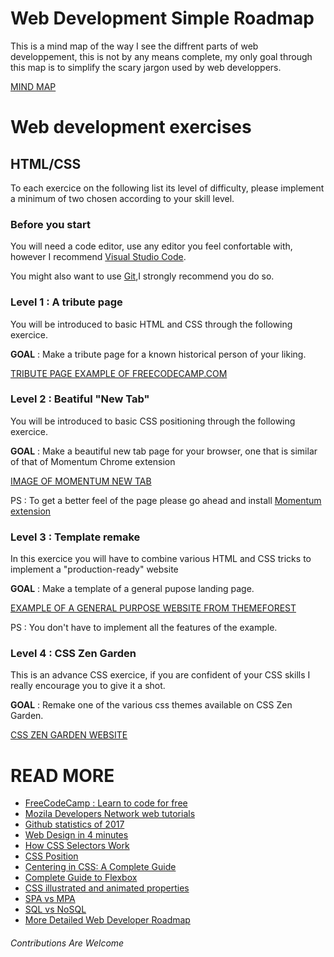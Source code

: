 # Web Development Simple Roadmap

This is a mind map of the way I see the diffrent parts of web developpement, this is not by any means complete, my only goal through this map is to simplify the scary jargon used by web developpers.

[MIND MAP](https://atlas.mindmup.com/abdelkhalekesi/web_developement/index.html)

# Web development exercises

## HTML/CSS

To each exercice on the following list its level of difficulty, please implement a minimum of two chosen according to your skill level.

### Before you start

You will need a code editor, use any editor you feel confortable with, however I recommend [Visual Studio Code](https://code.visualstudio.com/).

You might also want to use [Git](https://git-scm.com/),I strongly recommend you do so.

### Level 1 : A tribute page

You will be introduced to basic HTML and CSS through the following exercice.

**GOAL** : Make a tribute page for a known historical person of your liking.

[TRIBUTE PAGE EXAMPLE OF FREECODECAMP.COM](https://codepen.io/freeCodeCamp/full/NNvBQW)

### Level 2 : Beatiful "New Tab"

You will be introduced to basic CSS positioning through the following exercice.

**GOAL** : Make a beautiful new tab page for your browser, one that is similar of that of Momentum Chrome extension

[IMAGE OF MOMENTUM NEW TAB](https://imgur.com/a/NUjiv)

PS : To get a better feel of the page please go ahead and install [Momentum extension](https://chrome.google.com/webstore/detail/momentum/laookkfknpbbblfpciffpaejjkokdgca?hl=en)

### Level 3 : Template remake

In this exercice you will have to combine various HTML and CSS tricks to implement a "production-ready" website

**GOAL** : Make a template of a general pupose landing page.

[EXAMPLE OF A GENERAL PURPOSE WEBSITE FROM THEMEFOREST](http://preview.themeforest.net/item/whiteble-minimal-portfolio-agency-shop-creative-html-template/full_screen_preview/19938762)

PS : You don't have to implement all the features of the example.

### Level 4 : CSS Zen Garden

This is an advance CSS exercice, if you are confident of your CSS skills I really encourage you to give it a shot.

**GOAL** : Remake one of the various css themes available on CSS Zen Garden.

[CSS ZEN GARDEN WEBSITE](http://www.csszengarden.com/)

# READ MORE

* [FreeCodeCamp : Learn to code for free](https://www.freecodecamp.org/)
* [Mozila Developers Network web tutorials](https://developer.mozilla.org/en-US/docs/Web)
* [Github statistics of 2017 ](https://octoverse.github.com/)
* [Web Design in 4 minutes](https://jgthms.com/web-design-in-4-minutes/)
* [How CSS Selectors Work](https://css-tricks.com/how-css-selectors-work/)
* [CSS Position](https://developer.mozilla.org/en-US/docs/Web/CSS/position)
* [Centering in CSS: A Complete Guide](https://css-tricks.com/centering-css-complete-guide/)
* [Complete Guide to Flexbox](https://css-tricks.com/snippets/css/a-guide-to-flexbox/)
* [CSS illustrated and animated properties](http://cssreference.io/)
* [SPA vs MPA ](https://medium.com/@NeotericEU/single-page-application-vs-multiple-page-application-2591588efe58)
* [SQL vs NoSQL ](https://www.sitepoint.com/sql-vs-nosql-differences/)
* [More Detailed Web Developer Roadmap ](https://github.com/kamranahmedse/developer-roadmap)

###### Contributions Are Welcome

